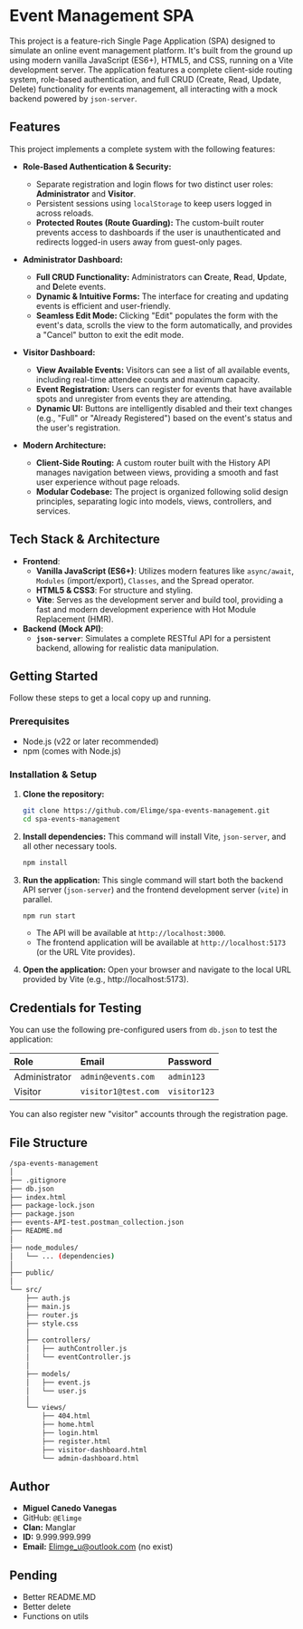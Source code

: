 # Event Management SPA

This project is a feature-rich Single Page Application (SPA) designed to simulate an online event management platform. It's built from the ground up using modern vanilla JavaScript (ES6+), HTML5, and CSS, running on a Vite development server. The application features a complete client-side routing system, role-based authentication, and full CRUD (Create, Read, Update, Delete) functionality for events management, all interacting with a mock backend powered by `json-server`.

## Features

This project implements a complete system with the following features:

- **Role-Based Authentication & Security:**
    -   Separate registration and login flows for two distinct user roles: **Administrator** and **Visitor**.
    -   Persistent sessions using `localStorage` to keep users logged in across reloads.
    -   **Protected Routes (Route Guarding):** The custom-built router prevents access to dashboards if the user is unauthenticated and redirects logged-in users away from guest-only pages.
- **Administrator Dashboard:**
    -   **Full CRUD Functionality:** Administrators can **C**reate, **R**ead, **U**pdate, and **D**elete events.
    -   **Dynamic & Intuitive Forms:** The interface for creating and updating events is efficient and user-friendly.
    -   **Seamless Edit Mode:** Clicking "Edit" populates the form with the event's data, scrolls the view to the form automatically, and provides a "Cancel" button to exit the edit mode.

-   **Visitor Dashboard:**
    -   **View Available Events:** Visitors can see a list of all available events, including real-time attendee counts and maximum capacity.
    -   **Event Registration:** Users can register for events that have available spots and unregister from events they are attending.
    -   **Dynamic UI:** Buttons are intelligently disabled and their text changes (e.g., "Full" or "Already Registered") based on the event's status and the user's registration.

-   **Modern Architecture:**
    -   **Client-Side Routing:** A custom router built with the History API manages navigation between views, providing a smooth and fast user experience without page reloads.
    -   **Modular Codebase:** The project is organized following solid design principles, separating logic into models, views, controllers, and services.

## Tech Stack & Architecture

- **Frontend**:
  - **Vanilla JavaScript (ES6+)**: Utilizes modern features like `async/await`, `Modules` (import/export), `Classes`, and the Spread operator.
  - **HTML5 & CSS3**: For structure and styling.
  - **Vite**: Serves as the development server and build tool, providing a fast and modern development experience with Hot Module Replacement (HMR).
- **Backend (Mock API)**:
  - **`json-server`**: Simulates a complete RESTful API for a persistent backend, allowing for realistic data manipulation.

## Getting Started

Follow these steps to get a local copy up and running.

### Prerequisites

- Node.js (v22 or later recommended)
- npm (comes with Node.js)


### Installation & Setup

1.  **Clone the repository:**
    ```bash
    git clone https://github.com/Elimge/spa-events-management.git
    cd spa-events-management
    ```


2.  **Install dependencies:**
    This command will install Vite, `json-server`, and all other necessary tools.
    ```bash
    npm install
    ```

3. **Run the application:**
    This single command will start both the backend API server (`json-server`) and the frontend development server (`vite`) in parallel.
    ```bash
    npm run start
    ```
    -   The API will be available at `http://localhost:3000`.
    -   The frontend application will be available at `http://localhost:5173` (or the URL Vite provides).

4. **Open the application:**
    Open your browser and navigate to the local URL provided by Vite (e.g., http://localhost:5173). 

## Credentials for Testing

You can use the following pre-configured users from `db.json` to test the application:

| Role          | Email                 | Password   |
| :------------ | :-------------------- | :--------- |
| Administrator | `admin@events.com`    | `admin123` |
| Visitor       | `visitor1@test.com`   | `visitor123` |

You can also register new "visitor" accounts through the registration page.

## File Structure
``` bash
/spa-events-management
│
├── .gitignore
├── db.json
├── index.html
├── package-lock.json
├── package.json
├── events-API-test.postman_collection.json
├── README.md
│
├── node_modules/
│   └── ... (dependencies)
│
├── public/
│
└── src/
    ├── auth.js
    ├── main.js
    ├── router.js
    ├── style.css
    │
    ├── controllers/
    │   ├── authController.js
    │   └── eventController.js
    │
    ├── models/
    │   ├── event.js
    │   └── user.js
    │ 
    └── views/
        ├── 404.html
        ├── home.html
        ├── login.html
        ├── register.html
        ├── visitor-dashboard.html
        └── admin-dashboard.html
``` 
## Author

-   **Miguel Canedo Vanegas**
-   GitHub: `@Elimge` 
-   **Clan:** Manglar
-   **ID:** 9.999.999.999
-   **Email:** Elimge_u@outlook.com (no exist)

## Pending
- Better README.MD
- Better delete
- Functions on utils 
